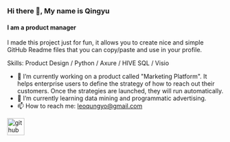### Hi there 👋, My name is Qingyu
#### I am a product manager
I made this project just for fun, it allows you to create nice and simple GitHub Readme files that you can copy/paste and use in your profile.

Skills: Product Design / Python / Axure / HIVE SQL / Visio

- 🔭 I’m currently working on a product called "Marketing Platform". It helps enterprise users to define the strategy of how to reach out their customers. Once the strategies are launched, they will run automatically.  
- 🌱 I’m currently learning data mining and programmatic advertising.  
- 📫 How to reach me: leoqungyo@gmail.com 


[<img src='https://cdn.jsdelivr.net/npm/simple-icons@3.0.1/icons/github.svg' alt='github' height='40'>](https://github.com/qliuaq)  





